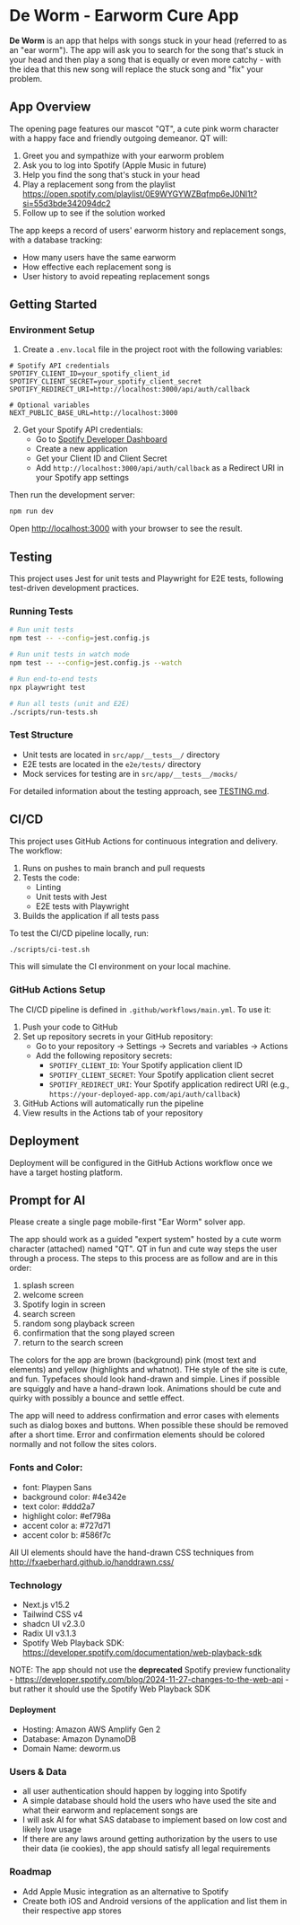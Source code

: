 # De Worm - Earworm Cure App

**De Worm** is an app that helps with songs stuck in your head (referred to as an "ear worm"). The app will ask you to search for the song that's stuck in your head and then play a song that is equally or even more catchy - with the idea that this new song will replace the stuck song and "fix" your problem.

## App Overview

The opening page features our mascot "QT", a cute pink worm character with a happy face and friendly outgoing demeanor. QT will:

1. Greet you and sympathize with your earworm problem
2. Ask you to log into Spotify (Apple Music in future)
3. Help you find the song that's stuck in your head
4. Play a replacement song from the playlist https://open.spotify.com/playlist/0E9WYGYWZBqfmp6eJ0Nl1t?si=55d3bde342094dc2
5. Follow up to see if the solution worked

The app keeps a record of users' earworm history and replacement songs, with a database tracking:

- How many users have the same earworm
- How effective each replacement song is
- User history to avoid repeating replacement songs

## Getting Started

### Environment Setup

1. Create a `.env.local` file in the project root with the following variables:

```
# Spotify API credentials
SPOTIFY_CLIENT_ID=your_spotify_client_id
SPOTIFY_CLIENT_SECRET=your_spotify_client_secret
SPOTIFY_REDIRECT_URI=http://localhost:3000/api/auth/callback

# Optional variables
NEXT_PUBLIC_BASE_URL=http://localhost:3000
```

2. Get your Spotify API credentials:
   - Go to [Spotify Developer Dashboard](https://developer.spotify.com/dashboard/)
   - Create a new application
   - Get your Client ID and Client Secret
   - Add `http://localhost:3000/api/auth/callback` as a Redirect URI in your Spotify app settings

Then run the development server:

```bash
npm run dev
```

Open [http://localhost:3000](http://localhost:3000) with your browser to see the result.

## Testing

This project uses Jest for unit tests and Playwright for E2E tests, following test-driven development practices.

### Running Tests

```bash
# Run unit tests
npm test -- --config=jest.config.js

# Run unit tests in watch mode
npm test -- --config=jest.config.js --watch

# Run end-to-end tests
npx playwright test

# Run all tests (unit and E2E)
./scripts/run-tests.sh
```

### Test Structure

- Unit tests are located in `src/app/__tests__/` directory
- E2E tests are located in the `e2e/tests/` directory
- Mock services for testing are in `src/app/__tests__/mocks/`

For detailed information about the testing approach, see [TESTING.md](TESTING.md).

## CI/CD

This project uses GitHub Actions for continuous integration and delivery. The workflow:

1. Runs on pushes to main branch and pull requests
2. Tests the code:
   - Linting
   - Unit tests with Jest
   - E2E tests with Playwright
3. Builds the application if all tests pass

To test the CI/CD pipeline locally, run:

```bash
./scripts/ci-test.sh
```

This will simulate the CI environment on your local machine.

### GitHub Actions Setup

The CI/CD pipeline is defined in `.github/workflows/main.yml`. To use it:

1. Push your code to GitHub
2. Set up repository secrets in your GitHub repository:
   - Go to your repository → Settings → Secrets and variables → Actions
   - Add the following repository secrets:
     - `SPOTIFY_CLIENT_ID`: Your Spotify application client ID
     - `SPOTIFY_CLIENT_SECRET`: Your Spotify application client secret
     - `SPOTIFY_REDIRECT_URI`: Your Spotify application redirect URI (e.g., `https://your-deployed-app.com/api/auth/callback`)
3. GitHub Actions will automatically run the pipeline
4. View results in the Actions tab of your repository

## Deployment

Deployment will be configured in the GitHub Actions workflow once we have a target hosting platform.

## Prompt for AI

Please create a single page mobile-first "Ear Worm" solver app.

The app should work as a guided "expert system" hosted by a cute worm character (attached) named "QT". QT in fun and cute way steps the user through a process. The steps to this process are as follow and are in this order:

1. splash screen
2. welcome screen
3. Spotify login in screen
4. search screen
5. random song playback screen
6. confirmation that the song played screen
7. return to the search screen

The colors for the app are brown (background) pink (most text and elements) and yellow (highlights and whatnot). THe style of the site is cute, and fun. Typefaces should look hand-drawn and simple. Lines if possible are squiggly and have a hand-drawn look. Animations should be cute and quirky with possibly a bounce and settle effect.

The app will need to address confirmation and error cases with elements such as dialog boxes and buttons. When possible these should be removed after a short time. Error and confirmation elements should be colored normally and not follow the sites colors.

### Fonts and Color:

- font: Playpen Sans
- background color: #4e342e
- text color: #ddd2a7
- highlight color: #ef798a
- accent color a: #727d71
- accent color b: #586f7c

All UI elements should have the hand-drawn CSS techniques from http://fxaeberhard.github.io/handdrawn.css/

### Technology

- Next.js v15.2
- Tailwind CSS v4
- shadcn UI v2.3.0
- Radix UI v3.1.3
- Spotify Web Playback SDK: https://developer.spotify.com/documentation/web-playback-sdk

NOTE: The app should not use the **deprecated** Spotify preview functionality - https://developer.spotify.com/blog/2024-11-27-changes-to-the-web-api - but rather it should use the Spotify Web Playback SDK

#### Deployment

- Hosting: Amazon AWS Amplify Gen 2
- Database: Amazon DynamoDB
- Domain Name: deworm.us

### Users & Data

- all user authentication should happen by logging into Spotify
- A simple database should hold the users who have used the site and what their earworm and replacement songs are
- I will ask AI for what SAS database to implement based on low cost and likely low usage
- If there are any laws around getting authorization by the users to use their data (ie cookies), the app should satisfy all legal requirements

### Roadmap

- Add Apple Music integration as an alternative to Spotify
- Create both iOS and Android versions of the application and list them in their respective app stores
